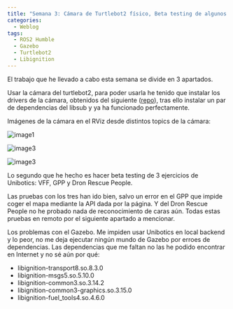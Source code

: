 ```yaml
---
title: "Semana 3: Cámara de Turtlebot2 físico, Beta testing de algunos ejercicios y problemas con Gazebo"
categories:
  - Weblog
tags:
  - ROS2 Humble
  - Gazebo
  - Turtlebot2
  - Libignition
---
```



El trabajo que he llevado a cabo esta semana se divide en 3 apartados.

Usar la cámara del turtlebot2, para poder usarla he tenido que instalar los drivers de la cámara, obtenidos del siguiente ([repo](https://github.com/Juancams/openni2_camera)), tras ello instalar un par de dependencias del libsub y ya ha funcionado perfectamente.

Imágenes de la cámara en el RViz desde distintos topics de la cámara:

![image1](https://github.com/RoboticsLabURJC/2022-tfg-guillermo-bernal/tree/main/docs/_posts/im1.png)

![image3](https://github.com/RoboticsLabURJC/2022-tfg-guillermo-bernal/tree/main/docs/_posts/im2.png)

![image3](https://github.com/RoboticsLabURJC/2022-tfg-guillermo-bernal/tree/main/docs/_posts/im3.png)

Lo segundo que he hecho es hacer beta testing de 3 ejercicios de Unibotics: VFF, GPP y Dron Rescue People.

Las pruebas con los tres han ido bien, salvo un error en el GPP que impide coger el mapa mediante la API dada por la página.
Y del Dron Rescue People no he probado nada de reconocimiento de caras aún. Todas estas pruebas en remoto por el siguiente apartado a mencionar.

Los problemas con el Gazebo. Me impiden usar Unibotics en local backend y lo peor, no me deja ejecutar ningún mundo de Gazebo por erroes de dependencias.
Las dependencias que me faltan no las he podido encontrar en Internet y no sé aún por qué:

- libignition-transport8.so.8.3.0
- libignition-msgs5.so.5.10.0
- libignition-common3.so.3.14.2
- libignition-common3-graphics.so.3.15.0
- libignition-fuel_tools4.so.4.6.0
